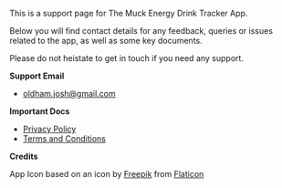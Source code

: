 This is a support page for The Muck Energy Drink Tracker App.

Below you will find contact details for any feedback, queries or issues related to the app, as well as some key documents.

Please do not heistate to get in touch if you need any support.

**Support Email**

- <oldham.josh@gmail.com>

**Important Docs**

- [Privacy Policy](https://josholdham.github.io/themuck/privacy)
- [Terms and Conditions](https://josholdham.github.io/themuck/terms)

**Credits**

App Icon based on an icon by [Freepik](https://www.freepik.com) from [Flaticon](https://www.flaticon.com/)
